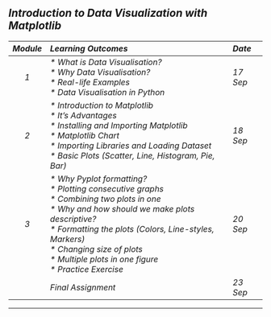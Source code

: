 ## _Introduction to Data Visualization with Matplotlib_
|_Module_|_Learning Outcomes_|_Date_|
|:---:|:---|:---|
|_1_|_* What is Data Visualisation?<br>* Why Data Visualisation?<br>* Real-life Examples<br>* Data Visualisation in Python_| _17 Sep_ |
|_2_|_* Introduction to Matplotlib<br>* It’s Advantages<br>* Installing and Importing Matplotlib<br>* Matplotlib Chart<br>* Importing Libraries and Loading Dataset<br>* Basic Plots (Scatter, Line, Histogram, Pie, Bar)_| _18 Sep_ |
|_3_|_* Why Pyplot formatting?<br>* Plotting consecutive graphs<br>* Combining two plots in one<br>* Why and how should we make plots descriptive?<br>* Formatting the plots (Colors, Line-styles, Markers)<br>* Changing size of plots<br>* Multiple plots in one figure <br>* Practice Exercise_| _20 Sep_ |
||_Final Assignment_|_23 Sep_|
---
